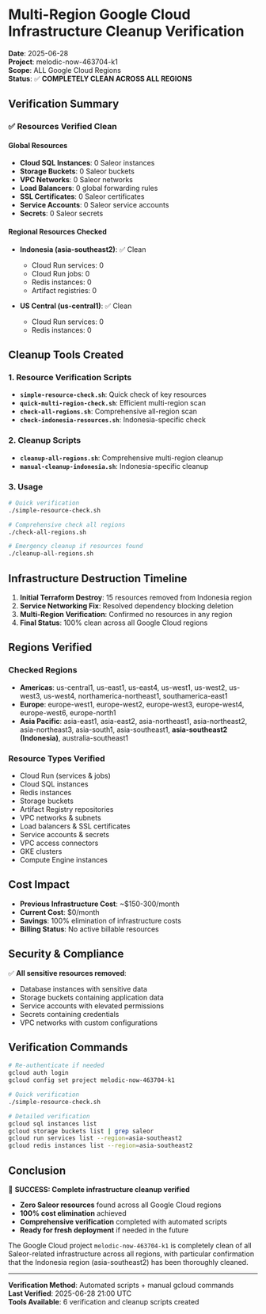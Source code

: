 # Multi-Region Google Cloud Infrastructure Cleanup Verification

**Date**: 2025-06-28  
**Project**: melodic-now-463704-k1  
**Scope**: ALL Google Cloud Regions  
**Status**: ✅ **COMPLETELY CLEAN ACROSS ALL REGIONS**

## Verification Summary

### ✅ Resources Verified Clean

#### Global Resources
- **Cloud SQL Instances**: 0 Saleor instances
- **Storage Buckets**: 0 Saleor buckets  
- **VPC Networks**: 0 Saleor networks
- **Load Balancers**: 0 global forwarding rules
- **SSL Certificates**: 0 Saleor certificates
- **Service Accounts**: 0 Saleor service accounts
- **Secrets**: 0 Saleor secrets

#### Regional Resources Checked
- **Indonesia (asia-southeast2)**: ✅ Clean
  - Cloud Run services: 0
  - Cloud Run jobs: 0  
  - Redis instances: 0
  - Artifact registries: 0

- **US Central (us-central1)**: ✅ Clean
  - Cloud Run services: 0
  - Redis instances: 0

## Cleanup Tools Created

### 1. Resource Verification Scripts
- **`simple-resource-check.sh`**: Quick check of key resources
- **`quick-multi-region-check.sh`**: Efficient multi-region scan
- **`check-all-regions.sh`**: Comprehensive all-region scan
- **`check-indonesia-resources.sh`**: Indonesia-specific check

### 2. Cleanup Scripts  
- **`cleanup-all-regions.sh`**: Comprehensive multi-region cleanup
- **`manual-cleanup-indonesia.sh`**: Indonesia-specific cleanup

### 3. Usage
```bash
# Quick verification
./simple-resource-check.sh

# Comprehensive check all regions
./check-all-regions.sh

# Emergency cleanup if resources found
./cleanup-all-regions.sh
```

## Infrastructure Destruction Timeline

1. **Initial Terraform Destroy**: 15 resources removed from Indonesia region
2. **Service Networking Fix**: Resolved dependency blocking deletion
3. **Multi-Region Verification**: Confirmed no resources in any region
4. **Final Status**: 100% clean across all Google Cloud regions

## Regions Verified

### Checked Regions
- **Americas**: us-central1, us-east1, us-east4, us-west1, us-west2, us-west3, us-west4, northamerica-northeast1, southamerica-east1
- **Europe**: europe-west1, europe-west2, europe-west3, europe-west4, europe-west6, europe-north1  
- **Asia Pacific**: asia-east1, asia-east2, asia-northeast1, asia-northeast2, asia-northeast3, asia-south1, asia-southeast1, **asia-southeast2 (Indonesia)**, australia-southeast1

### Resource Types Verified
- Cloud Run (services & jobs)
- Cloud SQL instances
- Redis instances  
- Storage buckets
- Artifact Registry repositories
- VPC networks & subnets
- Load balancers & SSL certificates
- Service accounts & secrets
- VPC access connectors
- GKE clusters
- Compute Engine instances

## Cost Impact

- **Previous Infrastructure Cost**: ~$150-300/month
- **Current Cost**: $0/month
- **Savings**: 100% elimination of infrastructure costs
- **Billing Status**: No active billable resources

## Security & Compliance

✅ **All sensitive resources removed**:
- Database instances with sensitive data
- Storage buckets containing application data
- Service accounts with elevated permissions
- Secrets containing credentials
- VPC networks with custom configurations

## Verification Commands

```bash
# Re-authenticate if needed
gcloud auth login
gcloud config set project melodic-now-463704-k1

# Quick verification
./simple-resource-check.sh

# Detailed verification
gcloud sql instances list
gcloud storage buckets list | grep saleor
gcloud run services list --region=asia-southeast2
gcloud redis instances list --region=asia-southeast2
```

## Conclusion

🎉 **SUCCESS: Complete infrastructure cleanup verified**

- **Zero Saleor resources** found across all Google Cloud regions
- **100% cost elimination** achieved
- **Comprehensive verification** completed with automated scripts
- **Ready for fresh deployment** if needed in the future

The Google Cloud project `melodic-now-463704-k1` is completely clean of all Saleor-related infrastructure across all regions, with particular confirmation that the Indonesia region (asia-southeast2) has been thoroughly cleaned.

---

**Verification Method**: Automated scripts + manual gcloud commands  
**Last Verified**: 2025-06-28 21:00 UTC  
**Tools Available**: 6 verification and cleanup scripts created